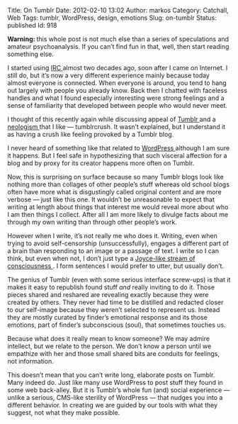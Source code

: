 Title: On Tumblr
Date: 2012-02-10 13:02
Author: markos
Category: Catchall, Web
Tags: tumblr, WordPress, design, emotions
Slug: on-tumblr
Status: published
Id: 918

<div>
 <p>
  <strong>
   Warning:
  </strong>
  this whole post is not much else than a series of speculations and amateur psychoanalysis. If you can’t find fun in that, well, then start reading something else.
 </p>
 <p>
  I started using
  <a href="http://en.wikipedia.org/wiki/Internet_Relay_Chat" title="Description of IRC">
   IRC
  </a>
  almost two decades ago, soon after I came on Internet. I still do, but it’s now a very different experience mainly because today almost everyone is connected. When everyone is around, you tend to hang out largely with people you already know. Back then I chatted with faceless handles and what I found especially interesting were strong feelings and a sense of familiarity that developed between people who would never meet.
 </p>
 <p>
  I thought of this recently again while discussing appeal of
  <a href="https://www.tumblr.com/">
   Tumblr
  </a>
  and a
  <a href="http://www.merriam-webster.com/dictionary/neologism" title="Definition of neologism">
   neologism
  </a>
  that I like — tumblrcrush. It wasn’t explained, but I understand it as having a crush like feeling provoked by a Tumblr blog.
 </p>
 <p>
  I never heard of something like that related to
  <a href="http://wordpress.org/">
   WordPress
  </a>
  although I am sure it happens. But I feel safe in hypothesizing that such visceral affection for a blog and by proxy for its creator happens more often on Tumblr.
 </p>
 <p>
  Now, this is surprising on surface because so many Tumblr blogs look like nothing more than collages of other people’s stuff whereas old school blogs often have more what is disgustingly called original content and are more verbose — just like this one. It wouldn’t be unreasonable to expect that writing at length about things that interest me would reveal more about who I am then things I collect. After all I am more likely to divulge facts about me through my own writing than through other people’s work.
 </p>
 <p>
  However when I write, it’s not really me who does it. Writing, even when trying to avoid self-censorship (unsuccessfully), engages a different part of a brain than responding to an image or a passage of text. I write so I can think, but even when not, I don’t just type a
  <a href="http://en.wikipedia.org/wiki/Ulysses_%28novel%29" title="Ulysses - an example of such work">
   Joyce-like stream of consciousness
  </a>
  . I form sentences I would prefer to utter, but usually don’t.
 </p>
 <p>
  The genius of Tumblr (even with some serious interface screw-ups) is that it makes it easy to republish found stuff
  <em>
   and
  </em>
  really inviting to do it. Those pieces shared and reshared are revealing exactly because they were created by others. They never had time to be distilled and redacted closer to our self-image because they weren’t selected to represent us. Instead they are mostly curated by finder’s emotional response and its those emotions, part of finder’s subconscious (soul), that sometimes touches us.
 </p>
 <p>
  Because what does it really mean to know someone? We may admire intellect, but we relate to the person. We don’t know a person until we empathize with her and those small shared bits are conduits for feelings, not information.
 </p>
 <p>
  This doesn’t mean that you can’t write long, elaborate posts on Tumblr. Many indeed do. Just like many use WordPress to post stuff they found in some web back-alley. But it is Tumblr’s whole fun (and) social experience — unlike a serious, CMS-like sterility of WordPress — that nudges you into a different behavior. In creating we are guided by our tools with what they suggest, not what they make possible.
 </p>
</div>
